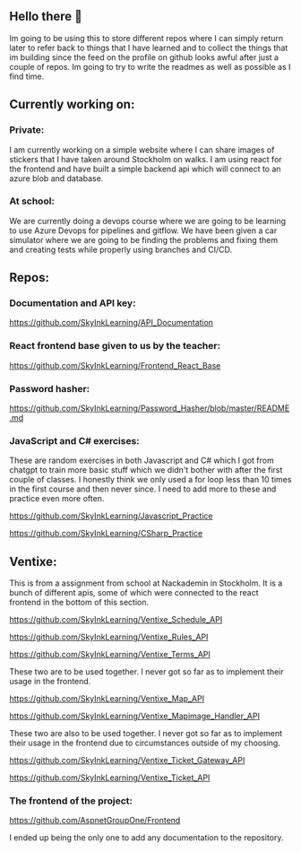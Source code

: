 ## Hello there 👋

Im going to be using this to store different repos where I can simply return later to refer back to things that I have learned and to collect the things that im building since the feed on the profile on github looks awful after just a couple of repos. Im going to try to write the readmes as well as possible as I find time. 

## Currently working on:

### Private:

I am currently working on a simple website where I can share images of stickers that I have taken around Stockholm on walks. I am using react for the frontend and have built a simple backend api which will connect to an azure blob and database.

### At school:

We are currently doing a devops course where we are going to be learning to use Azure Devops for pipelines and gitflow. We have been given a car simulator where we are going to be finding the problems and fixing them and creating tests while properly using branches and CI/CD.

## Repos:

### Documentation and API key:

https://github.com/SkyInkLearning/API_Documentation

### React frontend base given to us by the teacher:

https://github.com/SkyInkLearning/Frontend_React_Base

### Password hasher:

https://github.com/SkyInkLearning/Password_Hasher/blob/master/README.md

### JavaScript and C# exercises:

These are random exercises in both Javascript and C# which I got from chatgpt to train more basic stuff which we didn't bother with after the first couple of classes. I honestly think we only used a for loop less than 10 times in the first course and then never since. I need to add more to these and practice even more often. 

https://github.com/SkyInkLearning/Javascript_Practice

https://github.com/SkyInkLearning/CSharp_Practice


## Ventixe:

This is from a assignment from school at Nackademin in Stockholm. It is a bunch of different apis, some of which were connected to the react frontend in the bottom of this section.

https://github.com/SkyInkLearning/Ventixe_Schedule_API

https://github.com/SkyInkLearning/Ventixe_Rules_API

https://github.com/SkyInkLearning/Ventixe_Terms_API

These two are to be used together. I never got so far as to implement their usage in the frontend.

https://github.com/SkyInkLearning/Ventixe_Map_API

https://github.com/SkyInkLearning/Ventixe_Mapimage_Handler_API

These two are also to be used together. I never got so far as to implement their usage in the frontend due to circumstances outside of my choosing.

https://github.com/SkyInkLearning/Ventixe_Ticket_Gateway_API

https://github.com/SkyInkLearning/Ventixe_Ticket_API

### The frontend of the project:

https://github.com/AspnetGroupOne/Frontend

I ended up being the only one to add any documentation to the repository. 
